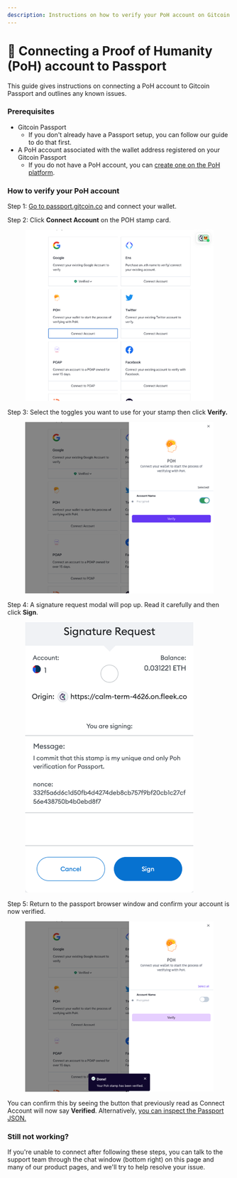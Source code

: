 ```yaml
---
description: Instructions on how to verify your PoH account on Gitcoin Passport.
---
```


# 🔌 Connecting a Proof of Humanity (PoH) account to Passport

This guide gives instructions on connecting a PoH account to Gitcoin Passport and outlines any known issues.

### Prerequisites

* Gitcoin Passport
  * If you don't already have a Passport setup, you can follow our guide to do that first.
* A PoH account associated with the wallet address registered on your Gitcoin Passport
  * If you do not have a PoH account, you can [create one on the PoH platform](https://www.proofofhumanity.id/).

### How to verify your PoH account

Step 1: [Go to passport.gitcoin.co](https://passport.gitcoin.co/) and connect your wallet.

Step 2: Click **Connect Account** on the POH stamp card.

<figure><img src="../../.gitbook/assets/poh-one.png" alt=""><figcaption></figcaption></figure>

Step 3: Select the toggles you want to use for your stamp then click **Verify.**

<figure><img src="../../.gitbook/assets/poh-three.png" alt=""><figcaption></figcaption></figure>

Step 4: A signature request modal will pop up. Read it carefully and then click **Sign**.

<figure><img src="../../.gitbook/assets/poh-four.png" alt=""><figcaption></figcaption></figure>

Step 5: Return to the passport browser window and confirm your account is now verified.

<figure><img src="../../.gitbook/assets/poh-five.png" alt=""><figcaption></figcaption></figure>

You can confirm this by seeing the button that previously read as Connect Account will now say **Verified**. Alternatively, [you can inspect the Passport JSON.](../common-questions/how-to-access-your-passport-json.md)

### Still not working?

If you're unable to connect after following these steps, you can talk to the support team through the chat window (bottom right) on this page and many of our product pages, and we'll try to help resolve your issue.
